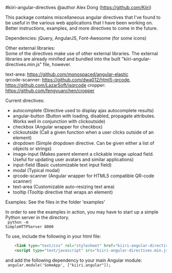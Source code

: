 
#kiiri-angular-directives
@author Alex Dong (https://github.com/Kiiri)

This package contains miscellaneous angular directives that I've found to be useful in the
various web applications that I have been working on. Better instructions, examples, and more
directives to come in the future.

Dependencies:
jQuery, AngularJS, Font-Awesome (for some icons)

Other external libraries: <br/>
Some of the directives make use of other external libraries. The external libraries are already minified and bundled
into the built "kiiri-angular-directives.min.js" file, however.

text-area: https://github.com/monospaced/angular-elastic <br/>
qrcode-scanner: https://github.com/dwa012/html5-qrcode, https://github.com/LazarSoft/jsqrcode
cropper: https://github.com/fengyuanchen/cropper

Current directives:
* autocomplete (Directive used to display ajax autocomplete results)
* angular-button (Button with loading, disabled, propagate attributes. Works well in conjunction with clickoutside)
* checkbox (Angular wrapper for checkbox)
* clickoutside (Call a given function when a user clicks outside of an element)
* dropdown (Simple dropdown directive. Can be given either a list of objects or strings)
* image-input (Makes parent element a clickable image upload field. Useful for updating user avatars and similar applications)
* input-field (Basic customizable text input field)
* modal (Typical modal)
* qrcode-scanner (Angular wrapper for HTML5 compatible QR-code scanner)
* text-area (Customizable auto-resizing text area)
* tooltip (Tooltip directive that wraps an element)

Examples:
See the files in the folder 'examples'

In order to see the examples in action, you may have to start up a simple Python server in the directory. <br/>
<code>
    python -m SimpleHTTPServer 8000
</code>

To use, include the following in your html file: <br/>
```html
    <link type="text/css" rel="stylesheet" href="kiiri-angular-directives.min.css"></link>
    <script type="text/javascript" src="kiiri-angular-directives.min.js"></script>
```

and add the following dependency to your main Angular module: <br/>
<code>
    angular.module('SomeApp', ["kiiri.angular"]);
</code>